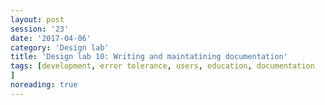 ```yaml
--- 
layout: post 
session: '23' 
date: '2017-04-06' 
category: 'Design lab' 
title: 'Design lab 10: Writing and maintatining documentation' 
tags: [development, error tolerance, users, education, documentation			] 
noreading: true
--- 
```


<excerpt/>
